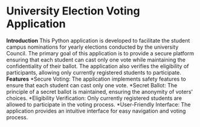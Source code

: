 # University Election Voting Application
**Introduction**
This Python application is developed to facilitate the student campus nominations for yearly elections conducted by the university Council. The primary goal of this application is to provide a secure platform ensuring that each student can cast only one vote while maintaining the confidentiality of their ballot. The application also verifies the eligibility of participants, allowing only currently registered students to participate.
**Features**
*Secure Voting: The application implements safety features to ensure that each student can cast only one vote.
*Secret Ballot: The principle of a secret ballot is maintained, ensuring the anonymity of voters' choices.
*Eligibility Verification: Only currently registered students are allowed to participate in the voting process.
*User-Friendly Interface: The application provides an intuitive interface for easy navigation and voting process.
